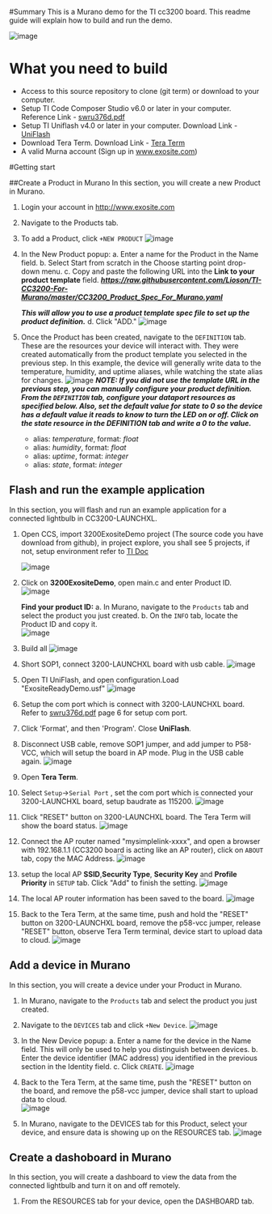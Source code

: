 #Summary
This is a Murano demo for the TI cc3200 board. This readme guide will explain how to build and run the demo.

![image](assets/cc3200lp.png)

# What you need to build

* Access to this source repository to clone (git term) or download to your computer.
* Setup TI Code Composer Studio v6.0 or later in your computer. Reference Link - [swru376d.pdf]( http://www.ti.com/lit/ug/swru376d/swru376d.pdf)
* Setup TI Uniflash v4.0 or later in your computer. Download Link - [UniFlash](http://www.ti.com/tool/UNIFLASH?keyMatch=cc3200%20uniflash&tisearch=Search-EN-Everything)
* Download Tera Term. Download Link - [Tera Term](http://download.cnet.com/Tera-Term/3000-20432_4-75766675.html)
* A valid Murna account (Sign up in www.exosite.com)

#Getting start

##Create a Product in Murano
In this section, you will create a new Product in Murano.  

1. Login your account in <http://www.exosite.com>
2. Navigate to the Products tab.
3. To add a Product, click `+NEW PRODUCT`
![image](assets/thingdev_5.png)
4. In the New Product popup:
	a. Enter a name for the Product in the Name field.
	b. Select Start from scratch in the Choose starting point drop-down menu.
	c. Copy and paste the following URL into the **Link to your product template** field.
	***https://raw.githubusercontent.com/Lioson/TI-CC3200-For-Murano/master/CC3200_Product_Spec_For_Murano.yaml***
	
    ***This will allow you to use a product template spec file to set up the product definition.***
	d. Click "ADD."
	![image](assets/thingdev_6.png)

5. Once the Product has been created, navigate to the `DEFINITION` tab.
	These are the resources your device will interact with. They were created automatically from the product template you selected in the previous step. In this example, the device will generally write data to the temperature, humidity, and uptime aliases, while watching the state alias for changes.
![image](assets/thingdev_7.png)
***NOTE: If you did not use the template URL in the previous step, you can manually configure your product definition. From the `DEFINITION` tab, configure your dataport resources as specified below. Also, set the default value for state to 0 so the device has a default value it reads to know to turn the LED on or off. Click on the state resource in the DEFINITION tab and write a 0 to the value.***  

	* alias: _temperature_, format: _float_
	* alias: _humidity_, format: _float_
	* alias: _uptime_, format: _integer_
	* alias: _state_, format: _integer_

## Flash and run the example application

In this section, you will flash and run an example application for a connected lightbulb in CC3200-LAUNCHXL.

1. Open CCS, import 3200ExositeDemo project (The source code you have download from github), in project explore, you shall see 5 projects, if not, setup environment refer to [TI Doc](http://www.ti.com/lit/ug/swru376d/swru376d.pdf)

	![image](assets/thingdev_8.png)
	
2. Click on **3200ExositeDemo**, open main.c and enter Product ID.	
	![image](assets/thingdev_9.png)
	
    **Find your product ID:**
	a. In Murano, navigate to the `Products` tab and select the product you just created.
	b. On the `INFO` tab, locate the Product ID and copy it.    
	![image](assets/thingdev_10.png)
	
3. Build all
	![image](assets/thingdev_11.png)

4. Short SOP1, connect 3200-LAUNCHXL board with usb cable.
	![image](assets/thingdev_12.png)

5. Open TI UniFlash, and open configuration.Load "ExositeReadyDemo.usf"
	![image](assets/thingdev_13.png)

6. Setup the com port which is connect with 3200-LAUNCHXL board. Refer to [swru376d.pdf](http://www.ti.com/lit/ug/swru376d/swru376d.pdf) page 6 for setup com port.

7. Click 'Format', and then 'Program'. Close **UniFlash**.

8. Disconnect USB cable, remove SOP1 jumper, and add jumper to P58-VCC, which will setup the board in AP mode. Plug in the USB cable again.
![image](assets/thingdev_14.png)

9. Open **Tera Term**.

10. Select `Setup`->`Serial Port` , set the com port which is connected your 3200-LAUNCHXL board, setup baudrate as 115200.
![image](assets/thingdev_15.png)

11. Click "RESET" button on 3200-LAUNCHXL board. The Tera Term will show the board status.
![image](assets/thingdev_16.png)

12. Connect the AP router named "mysimplelink-xxxx", and open a browser with 192.168.1.1 (CC3200 board is acting like an AP router), click on `ABOUT` tab, copy the MAC Address.
![image](assets/thingdev_17.png)

13. setup the local AP **SSID**,**Security Type**, **Security Key** and **Profile Priority** in `SETUP` tab. Click "Add" to finish the setting.
![image](assets/thingdev_18.png)

14. The local AP router information has been saved to the board.
![image](assets/thingdev_19.png)

15. Back to the Tera Term, at the same time, push and hold the "RESET" button on 3200-LAUNCHXL board, remove the p58-vcc jumper, release "RESET" button, observe Tera Term terminal, device start to upload data to cloud.
![image](assets/thingdev_20.png)

## Add a device in Murano
In this section, you will create a device under your Product in Murano.

1. In Murano, navigate to the `Products` tab and select the product you just created.

2. Navigate to the `DEVICES` tab and click `+New Device`.
![image](assets/thingdev_21.png)
	
3. In the New Device popup:
	a. Enter a name for the device in the Name field. This will only be used to help you distinguish between devices.
	b. Enter the device identifier (MAC address) you identified in the previous section in the Identity field.
	c. Click `CREATE`.
		![image](assets/thingdev_22.png)

4. Back to the Tera Term, at the same time, push the "RESET" button on the board, and remove the p58-vcc jumper, device shall start to upload data to cloud.		
![image](assets/thingdev_23.png)

5. In Murano, navigate to the DEVICES tab for this Product, select your device, and ensure data is showing up on the RESOURCES tab.
![image](assets/thingdev_24.png)

## Create a dashoboard in Murano
In this section, you will create a dashboard to view the data from the connected lightbulb and turn it on and off remotely.

1. From the RESOURCES tab for your device, open the DASHBOARD tab.
